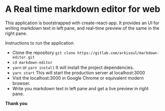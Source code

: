 # A Real time markdown editor for web
This application is bootstrapped with create-react-app. It provides an UI for writing markdown text in left pane, and real-time preview of the same in the right pane.

Instructions to run the application
- Clone the repository `git clone https://gitlab.com/arkisoul/markdown-editor.git`
- `cd markdown-editor`
- `yarn` or `yarn install` It will install the project dependencies.
- `yarn start` This will start the production server at localhost:3000
- Visit the localhost:3000 in Google Chrome or equivalent modern browser.
- Write you markdown text in left pane and get a live preview in right pane.

**Thank you**
